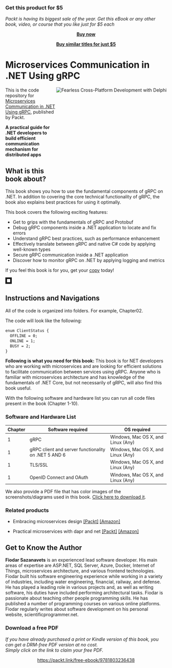 
### Get this product for $5

<i>Packt is having its biggest sale of the year. Get this eBook or any other book, video, or course that you like just for $5 each</i>


<b><p align='center'>[Buy now](https://packt.link/9781803236438)</p></b>


<b><p align='center'>[Buy similar titles for just $5](https://subscription.packtpub.com/search)</p></b>


# Microservices Communication in .NET Using gRPC

<a href="https://www.packtpub.com/product/microservices-communication-in-net-using-grpc/9781803236438"><img src="https://static.packt-cdn.com/products/9781803236438/cover/smaller" alt="Fearless Cross-Platform Development with Delphi" height="256px" align="right"></a>

This is the code repository for [Microservices Communication in .NET Using gRPC](https://www.packtpub.com/product/microservices-communication-in-net-using-grpc/9781803236438), published by Packt.

**A practical guide for .NET developers to build efficient communication mechanism for distributed apps**

## What is this book about?
This book shows you how to use the fundamental components of gRPC on .NET. In addition to covering the core technical functionality of gRPC, the book also explains best practices for using it optimally.

This book covers the following exciting features:
* Get to grips with the fundamentals of gRPC and Protobuf
* Debug gRPC components inside a .NET application to locate and fix errors
* Understand gRPC best practices, such as performance enhancement
* Effectively translate between gRPC and native C# code by applying well-known types
* Secure gRPC communication inside a .NET application
* Discover how to monitor gRPC on .NET by applying logging and metrics

If you feel this book is for you, get your [copy](https://www.amazon.com/dp/1803236434) today!

<a href="https://www.packtpub.com/?utm_source=github&utm_medium=banner&utm_campaign=GitHubBanner"><img src="https://raw.githubusercontent.com/PacktPublishing/GitHub/master/GitHub.png" 
alt="https://www.packtpub.com/" border="5" /></a>

## Instructions and Navigations
All of the code is organized into folders. For example, Chapter02.

The code will look like the following:
```
enum ClientStatus {
  OFFLINE = 0;
  ONLINE = 1;
  BUSY = 2;  
}

```

**Following is what you need for this book:**
This book is for NET developers who are working with microservices and are looking for efficient solutions to facilitate communication between services using gRPC. Anyone who is familiar with microservices architecture and has knowledge of the fundamentals of .NET Core, but not necessarily of gRPC, will also find this book useful.

With the following software and hardware list you can run all code files present in the book (Chapter 1-10).
### Software and Hardware List
| Chapter | Software required | OS required |
| -------- | ------------------------------------ | ----------------------------------- |
| 1 | gRPC |Windows, Mac OS X, and Linux (Any) |
| 1 | gRPC client and server functionality on .NET 5 AND 6 | Windows, Mac OS X, and Linux (Any) |
| 1 | TLS/SSL| Windows, Mac OS X, and Linux (Any)|
| 1 | OpenID Connect and OAuth |Windows, Mac OS X, and Linux (Any) |


We also provide a PDF file that has color images of the screenshots/diagrams used in this book. [Click here to download it](https://static.packt-cdn.com/downloads/9781803236438_ColorImages.pdf).

### Related products
* Embracing microservices design [[Packt]](https://www.packtpub.com/product/embracing-microservices-design/9781801818384) [[Amazon]](https://www.amazon.com/dp/180181838X)

* Practical microservices with dapr and net [[Packt]](https://www.packtpub.com/product/practical-microservices-with-dapr-and-net/9781800568372) [[Amazon]](https://www.amazon.com/dp/1800568371)





## Get to Know the Author
**Fiodar Sazanavets**
is an experienced lead software developer. His main areas of expertise are ASP.NET, SQL Server, Azure, Docker, Internet of Things, microservices architecture, and various frontend technologies. Fiodar built his software engineering experience while working in a variety of industries, including water engineering, financial, railway, and defense. He has played a leading role in various projects and, as well as writing software, his duties have included performing architectural tasks. Fiodar is passionate about teaching other people programming skills. He has published a number of programming courses on various online platforms. Fiodar regularly writes about software development on his personal website, scientificprogrammer.net.	
### Download a free PDF

 <i>If you have already purchased a print or Kindle version of this book, you can get a DRM-free PDF version at no cost.<br>Simply click on the link to claim your free PDF.</i>
<p align="center"> <a href="https://packt.link/free-ebook/9781803236438">https://packt.link/free-ebook/9781803236438 </a> </p>